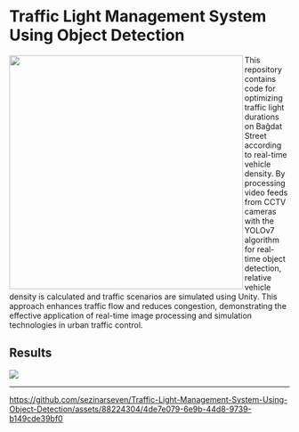 # Traffic Light Management System Using Object Detection

<img src="https://github.com/sezinarseven/Traffic-Light-Management-System-Using-Object-Detection/assets/88224304/03c90fbd-39fd-4bd3-b662-f2b272ee5d2c"  align="left" width="420px"/>
<img align="left" width="0" hspace="10"/>

This repository contains code for optimizing traffic light durations on Bağdat Street according to real-time vehicle density. By processing video feeds from CCTV cameras with the YOLOv7 algorithm for real-time object detection, relative vehicle density is calculated and traffic scenarios are simulated using Unity. This approach enhances traffic flow and reduces congestion, demonstrating the effective application of real-time image processing and simulation technologies in urban traffic control.

## Results

![](https://github.com/sezinarseven/Traffic-Light-Management-System-Using-Object-Detection/assets/88224304/914f0c1e-9ee1-43be-91d1-928cacf9b72f)

<hr>

https://github.com/sezinarseven/Traffic-Light-Management-System-Using-Object-Detection/assets/88224304/4de7e079-6e9b-44d8-9739-b149cde39bf0

<br>
<br>
